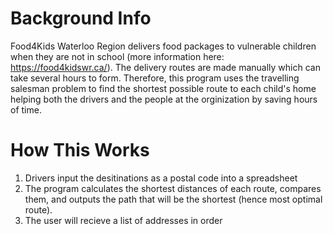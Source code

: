 # Background Info
Food4Kids Waterloo Region delivers food packages to vulnerable children when they are not in school (more information here: https://food4kidswr.ca/). 
The delivery routes are made manually which can take several hours to form. Therefore, this program uses the travelling salesman problem to find the shortest possible route to each child's home helping both the drivers and the people at the orginization by saving hours of time. 

# How This Works
1. Drivers input the desitinations as a postal code into a spreadsheet
2. The program calculates the shortest distances of each route, compares them, and outputs the path that will be the shortest (hence most optimal route).
3. The user will recieve a list of addresses in order
